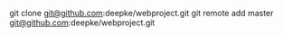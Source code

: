 git clone git@github.com:deepke/webproject.git
git remote add master git@github.com:deepke/webproject.git

